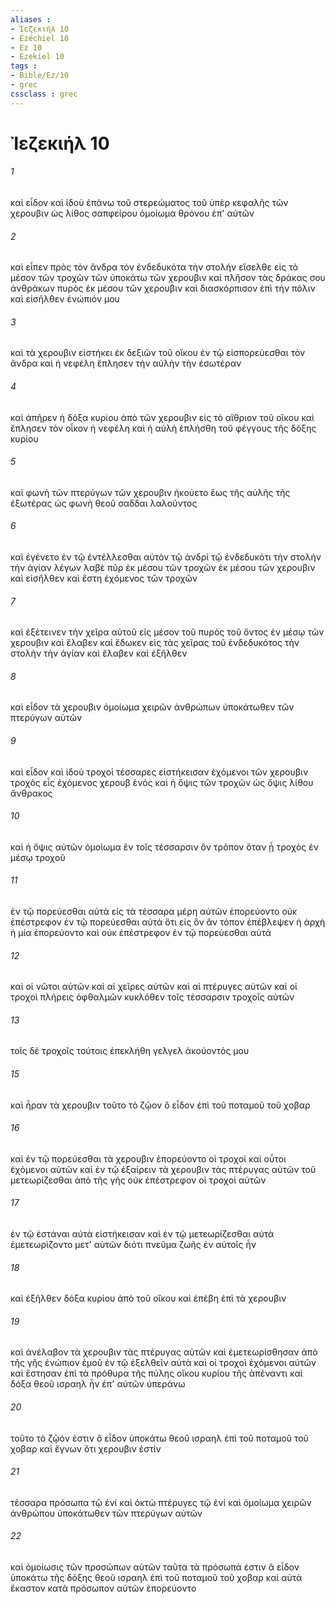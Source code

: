 ```yaml
---
aliases : 
- Ἰεζεκιήλ 10
- Ézéchiel 10
- Ez 10
- Ezekiel 10
tags : 
- Bible/Ez/10
- grec
cssclass : grec
---
```


# Ἰεζεκιήλ 10

###### 1
καὶ εἶδον καὶ ἰδοὺ ἐπάνω τοῦ στερεώματος τοῦ ὑπὲρ κεφαλῆς τῶν χερουβιν ὡς λίθος σαπφείρου ὁμοίωμα θρόνου ἐπ' αὐτῶν
###### 2
καὶ εἶπεν πρὸς τὸν ἄνδρα τὸν ἐνδεδυκότα τὴν στολήν εἴσελθε εἰς τὸ μέσον τῶν τροχῶν τῶν ὑποκάτω τῶν χερουβιν καὶ πλῆσον τὰς δράκας σου ἀνθράκων πυρὸς ἐκ μέσου τῶν χερουβιν καὶ διασκόρπισον ἐπὶ τὴν πόλιν καὶ εἰσῆλθεν ἐνώπιόν μου
###### 3
καὶ τὰ χερουβιν εἱστήκει ἐκ δεξιῶν τοῦ οἴκου ἐν τῷ εἰσπορεύεσθαι τὸν ἄνδρα καὶ ἡ νεφέλη ἔπλησεν τὴν αὐλὴν τὴν ἐσωτέραν
###### 4
καὶ ἀπῆρεν ἡ δόξα κυρίου ἀπὸ τῶν χερουβιν εἰς τὸ αἴθριον τοῦ οἴκου καὶ ἔπλησεν τὸν οἶκον ἡ νεφέλη καὶ ἡ αὐλὴ ἐπλήσθη τοῦ φέγγους τῆς δόξης κυρίου
###### 5
καὶ φωνὴ τῶν πτερύγων τῶν χερουβιν ἠκούετο ἕως τῆς αὐλῆς τῆς ἐξωτέρας ὡς φωνὴ θεοῦ σαδδαι λαλοῦντος
###### 6
καὶ ἐγένετο ἐν τῷ ἐντέλλεσθαι αὐτὸν τῷ ἀνδρὶ τῷ ἐνδεδυκότι τὴν στολὴν τὴν ἁγίαν λέγων λαβὲ πῦρ ἐκ μέσου τῶν τροχῶν ἐκ μέσου τῶν χερουβιν καὶ εἰσῆλθεν καὶ ἔστη ἐχόμενος τῶν τροχῶν
###### 7
καὶ ἐξέτεινεν τὴν χεῖρα αὐτοῦ εἰς μέσον τοῦ πυρὸς τοῦ ὄντος ἐν μέσῳ τῶν χερουβιν καὶ ἔλαβεν καὶ ἔδωκεν εἰς τὰς χεῖρας τοῦ ἐνδεδυκότος τὴν στολὴν τὴν ἁγίαν καὶ ἔλαβεν καὶ ἐξῆλθεν
###### 8
καὶ εἶδον τὰ χερουβιν ὁμοίωμα χειρῶν ἀνθρώπων ὑποκάτωθεν τῶν πτερύγων αὐτῶν
###### 9
καὶ εἶδον καὶ ἰδοὺ τροχοὶ τέσσαρες εἱστήκεισαν ἐχόμενοι τῶν χερουβιν τροχὸς εἷς ἐχόμενος χερουβ ἑνός καὶ ἡ ὄψις τῶν τροχῶν ὡς ὄψις λίθου ἄνθρακος
###### 10
καὶ ἡ ὄψις αὐτῶν ὁμοίωμα ἓν τοῖς τέσσαρσιν ὃν τρόπον ὅταν ᾖ τροχὸς ἐν μέσῳ τροχοῦ
###### 11
ἐν τῷ πορεύεσθαι αὐτὰ εἰς τὰ τέσσαρα μέρη αὐτῶν ἐπορεύοντο οὐκ ἐπέστρεφον ἐν τῷ πορεύεσθαι αὐτά ὅτι εἰς ὃν ἂν τόπον ἐπέβλεψεν ἡ ἀρχὴ ἡ μία ἐπορεύοντο καὶ οὐκ ἐπέστρεφον ἐν τῷ πορεύεσθαι αὐτά
###### 12
καὶ οἱ νῶτοι αὐτῶν καὶ αἱ χεῖρες αὐτῶν καὶ αἱ πτέρυγες αὐτῶν καὶ οἱ τροχοὶ πλήρεις ὀφθαλμῶν κυκλόθεν τοῖς τέσσαρσιν τροχοῖς αὐτῶν
###### 13
τοῖς δὲ τροχοῖς τούτοις ἐπεκλήθη γελγελ ἀκούοντός μου
###### 15
καὶ ἦραν τὰ χερουβιν τοῦτο τὸ ζῷον ὃ εἶδον ἐπὶ τοῦ ποταμοῦ τοῦ χοβαρ
###### 16
καὶ ἐν τῷ πορεύεσθαι τὰ χερουβιν ἐπορεύοντο οἱ τροχοί καὶ οὗτοι ἐχόμενοι αὐτῶν καὶ ἐν τῷ ἐξαίρειν τὰ χερουβιν τὰς πτέρυγας αὐτῶν τοῦ μετεωρίζεσθαι ἀπὸ τῆς γῆς οὐκ ἐπέστρεφον οἱ τροχοὶ αὐτῶν
###### 17
ἐν τῷ ἑστάναι αὐτὰ εἱστήκεισαν καὶ ἐν τῷ μετεωρίζεσθαι αὐτὰ ἐμετεωρίζοντο μετ' αὐτῶν διότι πνεῦμα ζωῆς ἐν αὐτοῖς ἦν
###### 18
καὶ ἐξῆλθεν δόξα κυρίου ἀπὸ τοῦ οἴκου καὶ ἐπέβη ἐπὶ τὰ χερουβιν
###### 19
καὶ ἀνέλαβον τὰ χερουβιν τὰς πτέρυγας αὐτῶν καὶ ἐμετεωρίσθησαν ἀπὸ τῆς γῆς ἐνώπιον ἐμοῦ ἐν τῷ ἐξελθεῖν αὐτὰ καὶ οἱ τροχοὶ ἐχόμενοι αὐτῶν καὶ ἔστησαν ἐπὶ τὰ πρόθυρα τῆς πύλης οἴκου κυρίου τῆς ἀπέναντι καὶ δόξα θεοῦ ισραηλ ἦν ἐπ' αὐτῶν ὑπεράνω
###### 20
τοῦτο τὸ ζῷόν ἐστιν ὃ εἶδον ὑποκάτω θεοῦ ισραηλ ἐπὶ τοῦ ποταμοῦ τοῦ χοβαρ καὶ ἔγνων ὅτι χερουβιν ἐστίν
###### 21
τέσσαρα πρόσωπα τῷ ἑνί καὶ ὀκτὼ πτέρυγες τῷ ἑνί καὶ ὁμοίωμα χειρῶν ἀνθρώπου ὑποκάτωθεν τῶν πτερύγων αὐτῶν
###### 22
καὶ ὁμοίωσις τῶν προσώπων αὐτῶν ταῦτα τὰ πρόσωπά ἐστιν ἃ εἶδον ὑποκάτω τῆς δόξης θεοῦ ισραηλ ἐπὶ τοῦ ποταμοῦ τοῦ χοβαρ καὶ αὐτὰ ἕκαστον κατὰ πρόσωπον αὐτῶν ἐπορεύοντο
